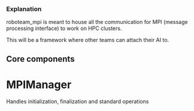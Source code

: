 ### Explanation
roboteam_mpi is meant to house all the communication for MPI (message processing interface) to work on HPC clusters.


This will be a framework where other teams can attach their AI to.


## Core components

# MPIManager
Handles initialization, finalization and standard operations


